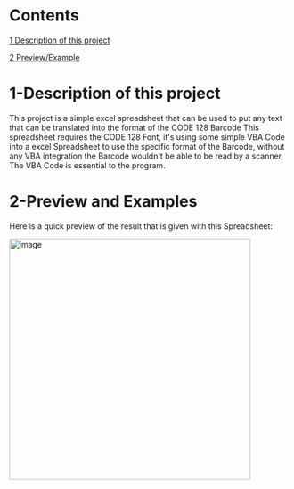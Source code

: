 
# Contents
[1 Description of this project](#1-description-of-this-project)

[2 Preview/Example](#2-preview-and-examples)

# 1-Description of this project
This project is a simple excel spreadsheet that can be used to put any text that can be translated into the format of the CODE 128 Barcode
This spreadsheet requires the CODE 128 Font, it's using some simple VBA Code into a excel Spreadsheet to use the specific format of the Barcode, without any VBA integration the Barcode wouldn't be able to be read by a scanner, The VBA Code is essential to the program.

# 2-Preview and Examples
Here is a quick preview of the result that is given with this Spreadsheet:

<img width="433" alt="image" src="https://github.com/C-Brq/SpreadsheatBARCODE/assets/156824818/ad3b872b-961b-457e-a984-d3f7854bdc23">

